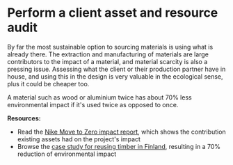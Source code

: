 # Perform a client asset and resource audit

By far the most sustainable option to sourcing materials is using what is already there. The extraction and manufacturing of materials are large contributors to the impact of a material, and material scarcity is also a pressing issue. Assessing what the client or their production partner have in house, and using this in the design is very valuable in the ecological sense, plus it could be cheaper too.

A material such as wood or aluminium twice has about 70% less environmental impact if it's used twice as opposed to once.

**Resources:**
- Read the [Nike Move to Zero impact report](https://docs.google.com/presentation/d/1igk2PeWMi5nEuliA90Tj9c1urtkVeTK3mO-GwJ7wXBE/edit#slide=id.ge028144717_0_330), which shows the contribution existing assets had on the project's impact
- Browse the [case study for reusing timber in Finland](https://www.sciencedirect.com/science/article/pii/S0921344921001622), resulting in a 70% reduction of environmental impact
